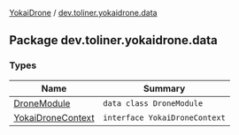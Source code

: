 [YokaiDrone](../index.md) / [dev.toliner.yokaidrone.data](./index.md)

## Package dev.toliner.yokaidrone.data

### Types

| Name | Summary |
|---|---|
| [DroneModule](-drone-module/index.md) | `data class DroneModule` |
| [YokaiDroneContext](-yokai-drone-context/index.md) | `interface YokaiDroneContext` |
